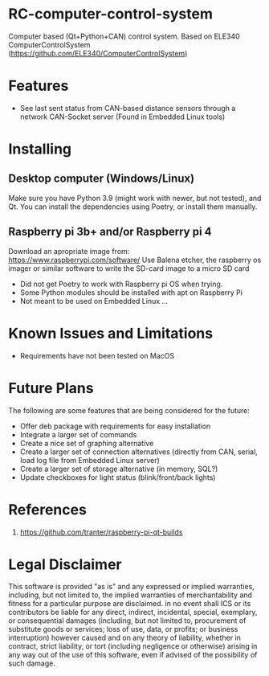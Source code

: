 # RC-computer-control-system
Computer based (Qt+Python+CAN) control system. Based on ELE340 ComputerControlSystem (https://github.com/ELE340/ComputerControlSystem)

# Features
* See last sent status from CAN-based distance sensors through a network CAN-Socket server (Found in Embedded Linux tools)

# Installing
## Desktop computer (Windows/Linux)
Make sure you have Python 3.9 (might work with newer, but not tested), and Qt. You can install the dependencies using Poetry, or install them manually.

## Raspberry pi 3b+ and/or Raspberry pi 4
Download an apropriate image from: 
https://www.raspberrypi.com/software/
Use Balena etcher, the raspberry os imager or similar software to write the SD-card image to a micro SD card
* Did not get Poetry to work with Raspberry pi OS when trying.
* Some Python modules should be installed with apt on Raspberry Pi
* Not meant to be used on Embedded Linux ...

# Known Issues and Limitations
* Requirements have not been tested on MacOS

# Future Plans
The following are some features that are being considered for the future:
- Offer deb package with requirements for easy installation
- Integrate a larger set of commands
- Create a nice set of graphing alternative 
- Create a larger set of connection alternatives (directly from CAN, serial, load log file from Embedded Linux server)
- Create a larger set of storage alternative (in memory, SQL?)
- Update checkboxes for light status (blink/front/back lights)

# References
1. https://github.com/tranter/raspberry-pi-qt-builds

# Legal Disclaimer
This software is provided "as is" and any expressed or implied warranties, including, but not limited to, the implied warranties of merchantability and fitness for a particular purpose are disclaimed. in no event shall ICS or its contributors be liable for any direct, indirect, incidental, special, exemplary, or consequential damages (including, but not limited to, procurement of substitute goods or services; loss of use, data, or profits; or business interruption) however caused and on any theory of liability, whether in contract, strict liability, or tort (including negligence or otherwise) arising in any way out of the use of this software, even if advised of the possibility of such damage.
